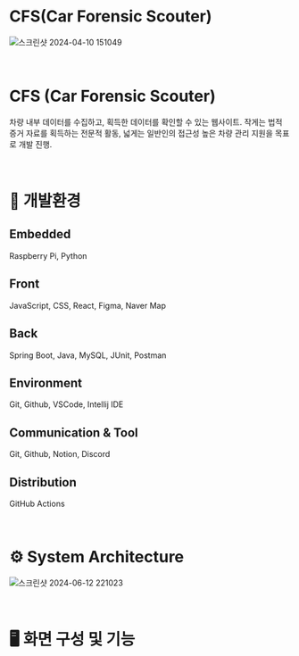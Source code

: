 # CFS(Car Forensic Scouter)
![스크린샷 2024-04-10 151049](https://github.com/Car-Forensics-Scouter/CapstoneDesign-2024-1/assets/121649620/e18be57b-c34a-4183-ab6b-93c3132ec408)

<br />

# CFS (Car Forensic Scouter)
 차량 내부 데이터를 수집하고, 획득한 데이터를 확인할 수 있는 웹사이트.
 작게는 법적 증거 자료를 획득하는 전문적 활동, 넓게는 일반인의 접근성 높은 차량 관리 지원을 목표로 개발 진행.

<br />

# 🔧 개발환경
## Embedded
Raspberry Pi, Python

## Front
JavaScript, CSS, React, Figma, Naver Map

## Back
Spring Boot, Java, MySQL, JUnit, Postman

## Environment
Git, Github, VSCode, Intellij IDE

## Communication & Tool
Git, Github, Notion, Discord

## Distribution
GitHub Actions


<br />

# ⚙️ System Architecture
![스크린샷 2024-06-12 221023](https://github.com/Car-Forensics-Scouter/CapstoneDesign-2024-1/assets/110958351/570c8dc2-c4f0-4511-ad9b-34830ec93c87)

<br />

# 🖥️ 화면 구성 및 기능
